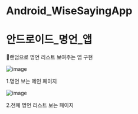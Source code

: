 # Android_WiseSayingApp

# 안드로이드_명언_앱

📌랜덤으로 명언 리스트 보여주는 앱 구현

![image](https://user-images.githubusercontent.com/89771235/149658620-fe4f4fb5-dca2-486c-819d-61130edda9e3.png)

1.명언 보는 메인 페이지

![image](https://user-images.githubusercontent.com/89771235/149658649-c9df0f5b-2113-4737-90eb-d881bb4e982b.png)

2.전체 명언 리스트 보는 페이지



